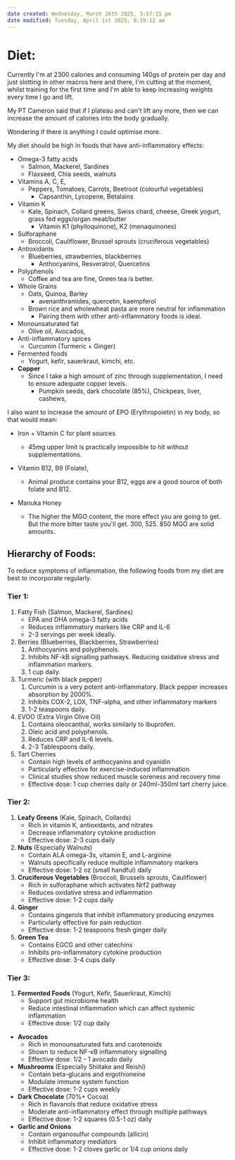```yaml
---
date created: Wednesday, March 26th 2025, 3:57:15 pm
date modified: Tuesday, April 1st 2025, 8:19:12 am
---
```


# Diet:

Currently I'm at 2300 calories and consuming 140gs of protein per day and just slotting in other macros here and there, I'm cutting at the moment, whilst training for the first time and I'm able to keep increasing weights every time I go and lift.

My PT Cameron said that if I plateau and can't lift any more, then we can increase the amount of calories into the body gradually. 

Wondering if there is anything I could optimise more.

My diet should be high in foods that have anti-inflammatory effects:
- Omega-3 fatty acids
	- Salmon, Mackerel, Sardines
	- Flaxseed, Chia seeds, walnuts
- Vitamins A, C, E,
	- Peppers, Tomatoes, Carrots, Beetroot (colourful vegetables)
		- Capsanthin, Lycopene, Betalains
- Vitamin K
	- Kale, Spinach, Collard greens, Swiss chard, cheese, Greek yogurt, grass fed eggs/organ meat/butter
		- Vitamin K1 (phylloquinone), K2 (menaquinones)
- Sulforaphane
	- Broccoli, Cauliflower, Brussel sprouts (cruciferous vegetables)
- Antioxidants
	- Blueberries, strawberries, blackberries
		- Anthocyanins, Resveratrol, Quercetins
- Polyphenols
	- Coffee and tea are fine, Green tea is better.
- Whole Grains
	- Oats, Quinoa, Barley
		- avenanthramides, quercetin, kaempferol
	- Brown rice and wholewheat pasta are more neutral for inflammation
		- Pairing them with other anti-inflammatory foods is ideal.
- Monounsaturated fat
	- Olive oil, Avocados, 
- Anti-inflammatory spices
	- Curcumin (Turmeric + Ginger)
- Fermented foods
	- Yogurt, kefir, sauerkraut, kimchi, etc.
- **Copper**
	- Since I take a high amount of zinc through supplementation, I need to ensure adequate copper levels.
		- Pumpkin seeds, dark chocolate (85%), Chickpeas, liver, cashews,

I also want to increase the amount of EPO (Erythropoietin) in my body, so that would mean:

- Iron + Vitamin C for plant sources
	- 45mg upper limit is practically impossible to hit without supplementations.
- Vitamin B12, B9 (Folate), 
	- Animal produce contains your B12, eggs are a good source of both folate and B12.

- Manuka Honey
	- The higher the MGO content, the more effect you are going to get. But the more bitter taste you'll get. 300, 525. 850 MGO are solid amounts.


## Hierarchy of Foods:

To reduce symptoms of inflammation, the following foods from my diet are best to incorporate regularly.

### Tier 1:

1. Fatty Fish (Salmon, Mackerel, Sardines)
	- EPA and DHA omega-3 fatty acids
	- Reduces inflammatory markers like CRP and IL-6
	- 2-3 servings per week ideally.
2. Berries (Blueberries, Blackberries, Strawberries)
	1. Anthocyanins and polyphenols.
	2. Inhibits NF-kB signalling pathways. Reducing oxidative stress and inflammation markers.
	3. 1 cup daily.
3. Turmeric (with black pepper)
	1. Curcumin is a very potent anti-inflammatory. Black pepper increases absorption by 2000%.
	2. Inhibits COX-2, LOX, TNF-alpha, and other inflammatory markers
	3. 1-2 teaspoons daily.
4. EVOO (Extra Virgin Olive Oil)
	1. Contains oleocanthal, works similarly to ibuprofen.
	2. Oleic acid and polyphenols.
	3. Reduces CRP and IL-6 levels.
	4. 2-3 Tablespoons daily.
5. Tart Cherries
	- Contain high levels of anthocyanins and cyanidin
	- Particularly effective for exercise-induced inflammation
	- Clinical studies show reduced muscle soreness and recovery time
	- Effective dose: 1 cup cherries daily or 240ml-350ml tart cherry juice.

### Tier 2:
1. **Leafy Greens** (Kale, Spinach, Collards)
    - Rich in vitamin K, antioxidants, and nitrates
    - Decrease inflammatory cytokine production
    - Effective dose: 2-3 cups daily
2. **Nuts** (Especially Walnuts)
    - Contain ALA omega-3s, vitamin E, and L-arginine
    - Walnuts specifically reduce multiple inflammatory markers
    - Effective dose: 1-2 oz (small handful) daily
3. **Cruciferous Vegetables** (Broccoli, Brussels sprouts, Cauliflower)
    - Rich in sulforaphane which activates Nrf2 pathway
    - Reduces oxidative stress and inflammation
    - Effective dose: 1-2 cups daily
4. **Ginger**
    - Contains gingerols that inhibit inflammatory producing enzymes
    - Particularly effective for pain reduction
    - Effective dose: 1-2 teaspoons fresh ginger daily
5. **Green Tea**
    - Contains EGCG and other catechins
    - Inhibits pro-inflammatory cytokine production
    - Effective dose: 3-4 cups daily

### Tier 3:
1. **Fermented Foods** (Yogurt, Kefir, Sauerkraut, Kimchi)
    - Support gut microbiome health
    - Reduce intestinal inflammation which can affect systemic inflammation
    - Effective dose: 1/2 cup daily
- **Avocados**
    - Rich in monounsaturated fats and carotenoids
    - Shown to reduce NF-κB inflammatory signalling
    - Effective dose: 1/2 - 1 avocado daily
- **Mushrooms** (Especially Shiitake and Reishi)
    - Contain beta-glucans and ergothioneine
    - Modulate immune system function
    - Effective dose: 1-2 cups weekly
- **Dark Chocolate** (70%+ Cocoa)
    - Rich in flavanols that reduce oxidative stress
    - Moderate anti-inflammatory effect through multiple pathways
    - Effective dose: 1-2 squares (0.5-1 oz) daily
- **Garlic and Onions**
    - Contain organosulfur compounds (allicin)
    - Inhibit inflammatory mediators
    - Effective dose: 1-2 cloves garlic or 1/4 cup onions daily
